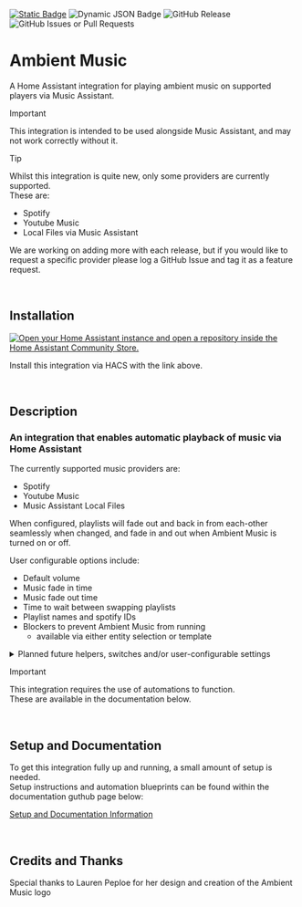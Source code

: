[![Static Badge](https://img.shields.io/badge/HACS-Custom-41BDF5?style=for-the-badge&logo=homeassistantcommunitystore&logoColor=white)](https://github.com/hacs/integration) 
![Dynamic JSON Badge](https://img.shields.io/badge/dynamic/json?url=https%3A%2F%2Fanalytics.home-assistant.io%2Fcustom_integrations.json&query=%24.ambient_music.total&style=for-the-badge&label=Installs&color=brightgreen)
![GitHub Release](https://img.shields.io/github/v/release/connochio/ambient_music?style=for-the-badge&label=Current%20Release&color=41BDF5&cacheSeconds=15600)
![GitHub Issues or Pull Requests](https://img.shields.io/github/issues/connochio/ambient_music?style=for-the-badge)

# Ambient Music

A Home Assistant integration for playing ambient music on supported players via Music Assistant.

> [!IMPORTANT]
> This integration is intended to be used alongside Music Assistant, and may not work correctly without it.

> [!TIP]
> Whilst this integration is quite new, only some providers are currently supported.  
> These are:
> - Spotify
> - Youtube Music
> - Local Files via Music Assistant
>
> We are working on adding more with each release, but if you would like to request a specific provider please log a GitHub Issue and tag it as a feature request.

<br />

## Installation

[![Open your Home Assistant instance and open a repository inside the Home Assistant Community Store.](https://my.home-assistant.io/badges/hacs_repository.svg)](https://my.home-assistant.io/redirect/hacs_repository/?owner=connochio&repository=ambient_music&category=Integration)

Install this integration via HACS with the link above.

<br />

## Description

### An integration that enables automatic playback of music via Home Assistant

The currently supported music providers are:
- Spotify
- Youtube Music
- Music Assistant Local Files

When configured, playlists will fade out and back in from each-other seamlessly when changed, and fade in and out when Ambient Music is turned on or off.  

User configurable options include:
- Default volume
- Music fade in time
- Music fade out time
- Time to wait between swapping playlists
- Playlist names and spotify IDs
- Blockers to prevent Ambient Music from running
  - available via either entity selection or template 


<details>
  <summary>Planned future helpers, switches and/or user-configurable settings</summary>
  <br />
  
  - Configurable sleep mode.
    - Sleep mode will play a user-selected playlist at night, based on user-set time of day binary sensors.  
      This will override any currently selected playlist.
  - Configurable hours
    - Ambient music will play only during set hours, based on user-set time of day binary sensors.
</details>

> [!IMPORTANT]
> This integration requires the use of automations to function.  
> These are available in the documentation below.

<br />

## Setup and Documentation

To get this integration fully up and running, a small amount of setup is needed.  
Setup instructions and automation blueprints can be found within the documentation guthub page below:

[Setup and Documentation Information](https://github.com/connochio/ambient_music_documentation#readme)

<br />

## Credits and Thanks

Special thanks to Lauren Peploe for her design and creation of the Ambient Music logo
